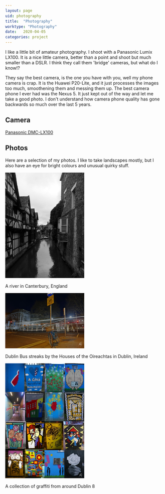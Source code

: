 ```yaml
---
layout: page
uid: photography
title:  "Photography"
worktype: "Photography"
date:   2020-04-05
categories: project
---
```


I like a little bit of amateur photography.
I shoot with a Panasonic Lumix LX100. It is a nice little camera, better than a point and shoot but much smaller than a DSLR. I think they call them 'bridge' cameras, but what do I know!?

They say the best camera, is the one you have with you, well my phone camera is crap. It is the Huawei P20-Lite, and it just processes the images too much, smoothening them and messing them up. The best camera phone I ever had was the Nexus 5. It just kept out of the way and let me take a good photo. I don't understand how camera phone quality has gone backwards so much over the last 5 years.

## Camera
[Panasonic DMC-LX100](https://www.panasonic.com/uk/consumer/cameras-camcorders/lumix-digital-cameras/premium-compact-cameras/dmc-lx100.html)

## Photos

Here are a selection of my photos. I like to take landscapes mostly, but I also have an eye for bright colours and unusual quirky stuff.

<div class="showcase">
  <img style="width:50%" src="/images/portfolio/photography/canterbury-river-thumbnail.jpg" alt="A river in Canterbury, England">
    <p class="meta">A river in Canterbury, England</p>
  <img style="width:50%" src="/images/portfolio/photography/kildare-st-thumbnail.jpg" alt="Dublin Bus streaks by the Houses of the Oireachtas in Dublin, Ireland">
    <p class="meta">Dublin Bus streaks by the Houses of the Oireachtas in Dublin, Ireland</p>
  <img style="width:50%" src="/images/portfolio/photography/collage-thumbnail.jpg" alt="A collection of graffiti from around Dublin 8">
    <p class="meta">A collection of graffiti from around Dublin 8</p>
</div>

<!---
<p class="meta">
  Nothing to see here | Date: <strong>{{ page.date | date: "%b %Y" }}</strong> | Nothing at all
</p>
--->
